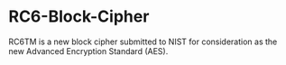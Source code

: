 # RC6-Block-Cipher
RC6TM is a new block cipher submitted to NIST for consideration as the new Advanced Encryption Standard (AES).
